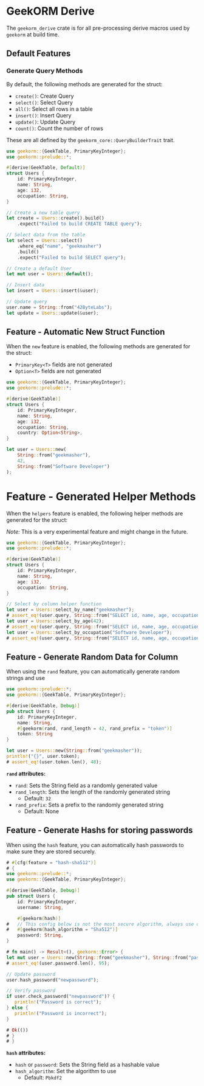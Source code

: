 # GeekORM Derive

The `geekorm_derive` crate is for all pre-processing derive macros used by `geekorm` at build time.

## Default Features

### Generate Query Methods

By default, the following methods are generated for the struct:

- `create()`: Create Query
- `select()`: Select Query
- `all()`: Select all rows in a table
- `insert()`: Insert Query 
- `update()`: Update Query
- `count()`: Count the number of rows

These are all defined by the `geekorm_core::QueryBuilderTrait` trait.

```rust
use geekorm::{GeekTable, PrimaryKeyInteger};
use geekorm::prelude::*;

#[derive(GeekTable, Default)]
struct Users {
    id: PrimaryKeyInteger,
    name: String,
    age: i32,
    occupation: String,
}

// Create a new table query
let create = Users::create().build()
    .expect("Failed to build CREATE TABLE query");

// Select data from the table
let select = Users::select()
    .where_eq("name", "geekmasher")
    .build()
    .expect("Failed to build SELECT query");

// Create a default User
let mut user = Users::default();

// Insert data 
let insert = Users::insert(&user);

// Update query
user.name = String::from("42ByteLabs");
let update = Users::update(&user);
```

## Feature - Automatic New Struct Function

When the `new` feature is enabled, the following methods are generated for the struct:

- `PrimaryKey<T>` fields are not generated
- `Option<T>` fields are not generated

```rust
use geekorm::{GeekTable, PrimaryKeyInteger};
use geekorm::prelude::*;

#[derive(GeekTable)]
struct Users {
    id: PrimaryKeyInteger,
    name: String,
    age: i32,
    occupation: String,
    country: Option<String>,
}

let user = Users::new(
    String::from("geekmasher"),
    42,
    String::from("Software Developer")
);
```

# Feature - Generated Helper Methods

When the `helpers` feature is enabled, the following helper methods are generated for the struct:

_Note:_ This is a very experimental feature and might change in the future.

```rust
use geekorm::{GeekTable, PrimaryKeyInteger};
use geekorm::prelude::*;

#[derive(GeekTable)]
struct Users {
    id: PrimaryKeyInteger,
    name: String,
    age: i32,
    occupation: String,
}

// Select by column helper function
let user = Users::select_by_name("geekmasher");
# assert_eq!(user.query, String::from("SELECT id, name, age, occupation FROM Users WHERE name = ?;"));
let user = Users::select_by_age(42);
# assert_eq!(user.query, String::from("SELECT id, name, age, occupation FROM Users WHERE age = ?;"));
let user = Users::select_by_occupation("Software Developer");
# assert_eq!(user.query, String::from("SELECT id, name, age, occupation FROM Users WHERE occupation = ?;"));
```

## Feature - Generate Random Data for Column

When using the `rand` feature, you can automatically generate random strings and use 

```rust
use geekorm::prelude::*;
use geekorm::{GeekTable, PrimaryKeyInteger};

#[derive(GeekTable, Debug)]
pub struct Users {
    id: PrimaryKeyInteger,
    name: String,
    #[geekorm(rand, rand_length = 42, rand_prefix = "token")]
    token: String
}

let user = Users::new(String::from("geekmasher"));
println!("{}", user.token);
# assert_eq!(user.token.len(), 48);
```

**`rand` attributes:**

- `rand`: Sets the String field as a randomly generated value
- `rand_length`: Sets the length of the randomly generated string
    - Default: `32`
- `rand_prefix`: Sets a prefix to the randomly generated string  
    - Default: None

## Feature - Generate Hashs for storing passwords

When using the `hash` feature, you can automatically hash passwords to make sure they are stored securely.

```rust
# #[cfg(feature = "hash-sha512")]
# {
use geekorm::prelude::*;
use geekorm::{GeekTable, PrimaryKeyInteger};

#[derive(GeekTable, Debug)]
pub struct Users {
    id: PrimaryKeyInteger,
    username: String,

    #[geekorm(hash)]
#   // This config below is not the most secure algorithm, always use default ;) 
#   #[geekorm(hash_algorithm = "Sha512")]
    password: String,
}

# fn main() -> Result<(), geekorm::Error> {
let mut user = Users::new(String::from("geekmasher"), String::from("password"));
# assert_eq!(user.password.len(), 95);

// Update password
user.hash_password("newpassword");

// Verify password
if user.check_password("newpassword")? {
   println!("Password is correct");
} else {
   println!("Password is incorrect");
}

# Ok(())
# }
# }
```

**`hash` attributes:**

- `hash` or `password`: Sets the String field as a hashable value
- `hash_algorithm`: Set the algorithm to use
    - Default: `Pbkdf2`

